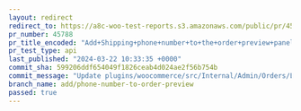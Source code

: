 ```yaml
---
layout: redirect
redirect_to: https://a8c-woo-test-reports.s3.amazonaws.com/public/pr/45788/api/index.html
pr_number: 45788
pr_title_encoded: "Add+Shipping+phone+number+to+the+order+preview+panel"
pr_test_type: api
last_published: "2024-03-22 10:33:35 +0000"
commit_sha: 599206ddf654049f1826ceab4d024ae2f56b754b
commit_message: "Update plugins/woocommerce/src/Internal/Admin/Orders/ListTable.php"
branch_name: add/phone-number-to-order-preview
passed: true
---
```

